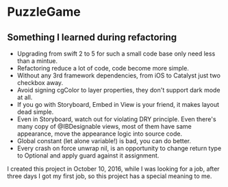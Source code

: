# PuzzleGame

## Something I learned during refactoring

+ Upgrading from swift 2 to 5 for such a small code base only need less than a mintue.
+ Refactoring reduce a lot of code, code become more simple.
+ Without any 3rd framework dependencies, from iOS to Catalyst just two checkbox away.
+ Avoid signing cgColor to layer properties, they don't support dark mode at all.
+ If you go with Storyboard, Embed in View is your friend, it makes layout dead simple.
+ Even in Storyboard, watch out for violating DRY principle. Even there's many copy of @IBDesignable views, most of them have same appearance, move the appearance logic into source code.
+ Global constant (let alone variable!) is bad, you can do better.
+ Every crash on force unwrap nil, is an opportunity to change return type to Optional and apply guard against it assignment.

I created this project in October 10, 2016, while I was looking for a job, after three days I got my first job, so this project has a special meaning to me.
